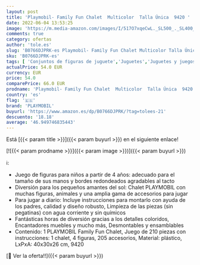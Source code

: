 ```yaml
---
layout: post
title: 'Playmobil- Family Fun Chalet  Multicolor  Talla Única  9420 '
date: 2022-06-04 13:53:25
image: 'https://m.media-amazon.com/images/I/517O7xqeCwL._SL500_._SL400_.jpg'
comments: true
category: ofertas
author: 'tole.es'
slug: 'B0766DJPRK-es Playmobil- Family Fun Chalet Multicolor Talla Única 9420'
sku: 'B0766DJPRK-es'
tags: [ 'Conjuntos de figuras de juguete','Juguetes','Juguetes y juegos','Muñecos y figuras','playmobil','playmobil-','🇪🇸', ]
actualPrice: 54.0 EUR
currency: EUR
price: 54.0
comparePrice: 66.0 EUR
prodname: 'Playmobil- Family Fun Chalet  Multicolor  Talla Única  9420 '
country: 'es'
flag: '🇪🇸'
brand: 'PLAYMOBIL'
buyurl: 'https://www.amazon.es/dp/B0766DJPRK/?tag=tolees-21'
descuento: '18.18'
average: '46.949746835443'
---
```


Está [{{< param title >}}]({{< param buyurl >}}) en el siguiente enlace!

[![{{< param prodname >}}]({{< param image >}})]({{< param buyurl >}})

ℹ️:

- Juego de figuras para niños a partir de 4 años: adecuado para el tamaño de sus manos y bordes redondeados agradables al tacto
- Diversión para los pequeños amantes del sol: Chalet PLAYMOBIL con muchas figuras, animales y una amplia gama de accesorios para jugar
- Para jugar a diario: Incluye instrucciones para montarlo con ayuda de los padres, calidad y diseño robusto, Limpieza de las piezas (sin pegatinas) con agua corriente y sin químicos
- Fantásticas horas de diversión gracias a los detalles coloridos, Encantadores muebles y mucho más, Desmontables y ensamblables
- Contenido: 1 PLAYMOBIL Family Fun Chalet, Juego de 210 piezas con instrucciones: 1 chalet, 4 figuras, 205 accesorios, Material: plástico, LxPxA: 40x30x26 cm, 9420

[🛒 Ver la oferta!!]({{< param buyurl >}})
